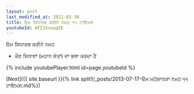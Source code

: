 ```yaml
---
layout: post
last_modified_at: 2021-03-30
title: ਓਮ ਸਿਧਾਰਥ ਕਰੀਨੇ ਨਮਹ ੧੧ ਟਾਇਮਸ
youtubeId: AFZ1hvuuq5E
---
```

 
 
 ਓਮ ਸਿਧਾਰਥ ਕਰੀਨੇ ਨਮਹ  
 
 -  ਕੌਣ ਸਿਧਾਵਾਂ (ਮਹਾਨ ਸੰਤਾਂ) ਦਾ ਭਲਾ ਕਰਦਾ ਹੈ 
 
  
 
  
 
 
 
 
 
 


{% include youtubePlayer.html id=page.youtubeId %}
 
[Next]({{ site.baseurl }}{% link  split1/_posts/2013-07-17-ਓਮ ਮਹੋਸ਼ਾਧਯਾ ਨਮਹ ੧੧ ਟਾਇਮਸ.md%})
 
